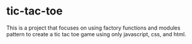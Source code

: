 # tic-tac-toe

This is a project that focuses on using factory functions and modules pattern to create a tic tac toe game using only javascript, css, and html.